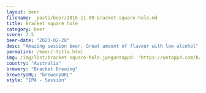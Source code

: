 ```yaml
---
layout: beer
filename: _posts/beer/2016-11-09-bracket-square-hole.md
title: Bracket square hole
category: beer
score: 7.5
beer-date: "2023-02-28"
desc: "Amazing session beer. Great amount of flavour with low alcohol"
permalink: /beer/:title.html
img: /img/list/bracket-square-hole.jpeguntappd: "https://untappd.com/b/bracket-brewing-square-hole/5152200"
country: "Australia"
brewery: "Bracket Brewing"
breweryURL: "breweryURL"
style: "IPA - Session"
---
```

